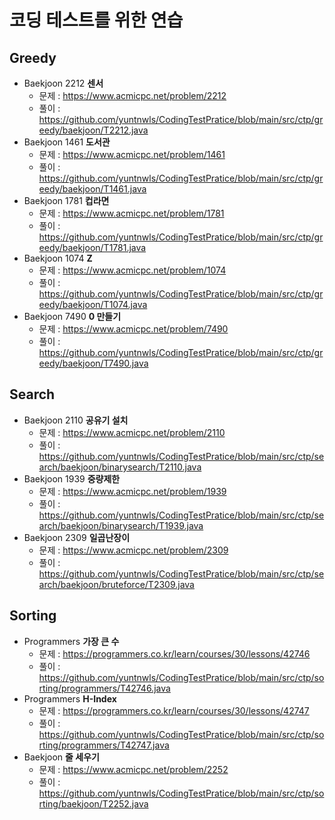 # 코딩 테스트를 위한 연습

## Greedy
- Baekjoon 2212 **센서**
  - 문제 : https://www.acmicpc.net/problem/2212
  - 풀이 : https://github.com/yuntnwls/CodingTestPratice/blob/main/src/ctp/greedy/baekjoon/T2212.java
- Baekjoon 1461 **도서관**
  - 문제 : https://www.acmicpc.net/problem/1461
  - 풀이 : https://github.com/yuntnwls/CodingTestPratice/blob/main/src/ctp/greedy/baekjoon/T1461.java
- Baekjoon 1781 **컵라면**
  - 문제 : https://www.acmicpc.net/problem/1781
  - 풀이 : https://github.com/yuntnwls/CodingTestPratice/blob/main/src/ctp/greedy/baekjoon/T1781.java
- Baekjoon 1074 **Z**
  - 문제 : https://www.acmicpc.net/problem/1074
  - 풀이 : https://github.com/yuntnwls/CodingTestPratice/blob/main/src/ctp/greedy/baekjoon/T1074.java
- Baekjoon 7490 **0 만들기**
  - 문제 : https://www.acmicpc.net/problem/7490
  - 풀이 : https://github.com/yuntnwls/CodingTestPratice/blob/main/src/ctp/greedy/baekjoon/T7490.java

## Search
- Baekjoon 2110 **공유기 설치**
  - 문제 : https://www.acmicpc.net/problem/2110
  - 풀이 : https://github.com/yuntnwls/CodingTestPratice/blob/main/src/ctp/search/baekjoon/binarysearch/T2110.java
- Baekjoon 1939 **중량제한**
  - 문제 : https://www.acmicpc.net/problem/1939
  - 풀이 : https://github.com/yuntnwls/CodingTestPratice/blob/main/src/ctp/search/baekjoon/binarysearch/T1939.java
- Baekjoon 2309 **일곱난장이**
  - 문제 : https://www.acmicpc.net/problem/2309
  - 풀이 : https://github.com/yuntnwls/CodingTestPratice/blob/main/src/ctp/search/baekjoon/bruteforce/T2309.java

## Sorting
- Programmers **가장 큰 수**
  - 문제 : https://programmers.co.kr/learn/courses/30/lessons/42746
  - 풀이 : https://github.com/yuntnwls/CodingTestPratice/blob/main/src/ctp/sorting/programmers/T42746.java
- Programmers **H-Index**
  - 문제 : https://programmers.co.kr/learn/courses/30/lessons/42747
  - 풀이 : https://github.com/yuntnwls/CodingTestPratice/blob/main/src/ctp/sorting/programmers/T42747.java
- Baekjoon **줄 세우기**
  - 문제 : https://www.acmicpc.net/problem/2252
  - 풀이 : https://github.com/yuntnwls/CodingTestPratice/blob/main/src/ctp/sorting/baekjoon/T2252.java